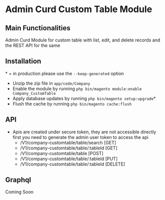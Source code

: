 # Admin Curd Custom Table Module

## Main Functionalities
Admin Curd Module for custom table with list, edit, and delete records and the REST API for the same

## Installation
\* = in production please use the `--keep-generated` option


 - Unzip the zip file in `app/code/Company`
 - Enable the module by running `php bin/magento module:enable Company_CustomTable`
 - Apply database updates by running `php bin/magento setup:upgrade`\*
 - Flush the cache by running `php bin/magento cache:flush`


## API

- Apis are created under secure token, they are not accessible directly first you need to generate the admin user token to access the api
   -  /V1/company-customtable/table/search [GET]
   -  /V1/company-customtable/table/:tableId [GET]
   -  /V1/company-customtable/table [POST]
   -  /V1/company-customtable/table/:tableId  [PUT]
   -  /V1/company-customtable/table/:tableId [DELETE]


## Graphql
Coming Soon


